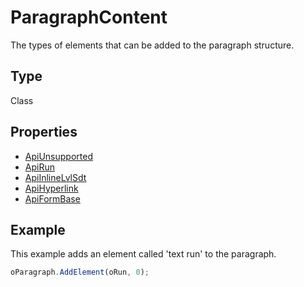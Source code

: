 # ParagraphContent

The types of elements that can be added to the paragraph structure.

## Type

Class

## Properties

- [ApiUnsupported](../Word/ApiUnsupported/ApiUnsupported.md)
- [ApiRun](../Word/ApiRun/ApiRun.md)
- [ApiInlineLvlSdt](../Word/ApiInlineLvlSdt/ApiInlineLvlSdt.md)
- [ApiHyperlink](../Word/ApiHyperlink/ApiHyperlink.md)
- [ApiFormBase](../Word/ApiFormBase/ApiFormBase.md)

## Example

This example adds an element called 'text run' to the paragraph.

```javascript
oParagraph.AddElement(oRun, 0);
```